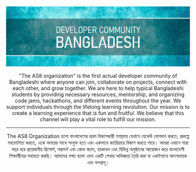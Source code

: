 <p align = "center"><img src="https://github.com/The-AS8-organization/.github/blob/main/head6.jpg"/></p>

<p align="center">"The AS8 organization" is the first actual developer community of Bangladeshi where anyone can join, collaborate on projects, connect with each other, and grow together. We are here to help typical Bangladeshi students by providing necessary resources, mentorship, and organizing code jams, hackathons, and different events throughout the year. We support individuals through the lifelong learning revolution. Our mission is to create a learning experience that is fun and fruitful. We believe that this channel will play a vital role to fulfill our mission.</p> 

----------------

<p align="center">The AS8 Organization হলো বাংলাদেশের প্রথম বিকাশকারী সম্প্রদায় যেখানে যেকেউ যোগদান করতে, প্রকল্পে সহযোগিতা করতে, একে অপরের সাথে সংযুক্ত হতে এবং একসাথে ক্যারিয়ারে বিকাশ করতে পারে। আমরা এখানে সারা বছর ধরে প্রয়োজনীয় রিসোর্স, পরামর্শ এবং কোড জ্যাম, হ্যাকাথন এবং বিভিন্ন অনুষ্ঠানের আয়োজন করে বাংলাদেশী শিক্ষার্থীদের সহায়তা করছি।  আমাদের লক্ষ্য হলো এমন একটি শেখার অভিজ্ঞতা তৈরি করা যা একইসাথে আনন্দদায়ক এবং ফলপ্রসূ।</p>
